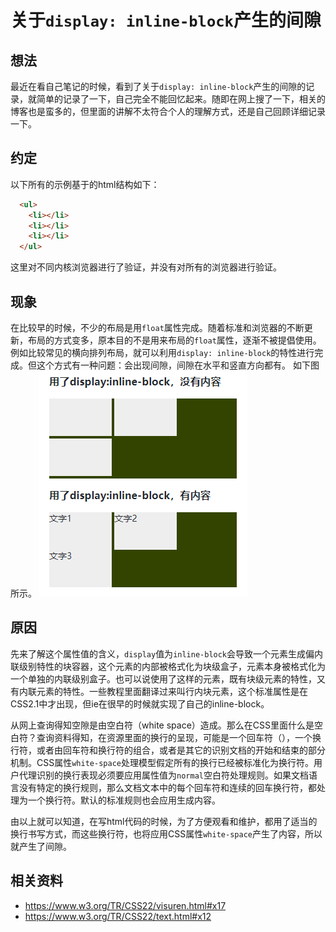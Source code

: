 # 关于`display: inline-block`产生的间隙
## 想法
最近在看自己笔记的时候，看到了关于`display: inline-block`产生的间隙的记录，就简单的记录了一下，自己完全不能回忆起来。随即在网上搜了一下，相关的博客也是蛮多的，但里面的讲解不太符合个人的理解方式，还是自己回顾详细记录一下。
## 约定
以下所有的示例基于的html结构如下：
```html
  <ul>
    <li></li>
    <li></li>
    <li></li>
  </ul>
```
这里对不同内核浏览器进行了验证，并没有对所有的浏览器进行验证。

## 现象
在比较早的时候，不少的布局是用`float`属性完成。随着标准和浏览器的不断更新，布局的方式变多，原本目的不是用来布局的`float`属性，逐渐不被提倡使用。例如比较常见的横向排列布局，就可以利用`display: inline-block`的特性进行完成。但这个方式有一种问题：会出现间隙，间隙在水平和竖直方向都有。
如下图所示。
![inline-block-problem.png](../images/inline-block-problem.png)

## 原因
先来了解这个属性值的含义，`display`值为`inline-block`会导致一个元素生成偏内联级别特性的块容器，这个元素的内部被格式化为块级盒子，元素本身被格式化为一个单独的内联级别盒子。也可以说使用了这样的元素，既有块级元素的特性，又有内联元素的特性。一些教程里面翻译过来叫行内块元素，这个标准属性是在CSS2.1中才出现，但ie在很早的时候就实现了自己的inline-block。

从网上查询得知空隙是由空白符（white space）造成。那么在CSS里面什么是空白符？查询资料得知，在资源里面的换行的呈现，可能是一个回车符（），一个换行符，或者由回车符和换行符的组合，或者是其它的识别文档的开始和结束的部分机制。CSS属性`white-space`处理模型假定所有的换行已经被标准化为换行符。用户代理识别的换行表现必须要应用属性值为`normal`空白符处理规则。如果文档语言没有特定的换行规则，那么文档文本中的每个回车符和连续的回车换行符，都处理为一个换行符。默认的标准规则也会应用生成内容。

由以上就可以知道，在写html代码的时候，为了方便观看和维护，都用了适当的换行书写方式，而这些换行符，也将应用CSS属性`white-space`产生了内容，所以就产生了间隙。

## 相关资料
- https://www.w3.org/TR/CSS22/visuren.html#x17
- https://www.w3.org/TR/CSS22/text.html#x12